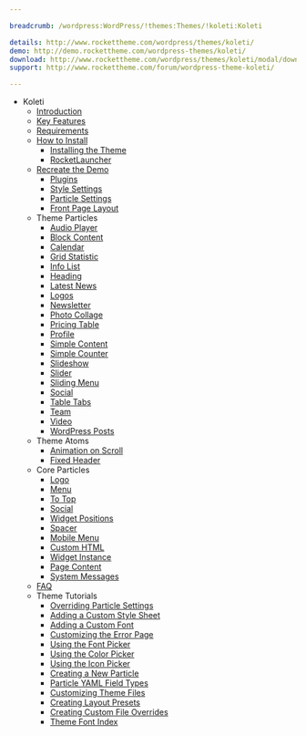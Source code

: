 ```yaml
---

breadcrumb: /wordpress:WordPress/!themes:Themes/!koleti:Koleti

details: http://www.rockettheme.com/wordpress/themes/koleti/
demo: http://demo.rockettheme.com/wordpress-themes/koleti/
download: http://www.rockettheme.com/wordpress/themes/koleti/modal/downloads
support: http://www.rockettheme.com/forum/wordpress-theme-koleti/

---
```


* Koleti
    - [Introduction]()
    - [Key Features](INDEX.md#key-features)
    - [Requirements](INDEX.md#requirements)
    - [How to Install](../../start/themes.md#how-to-install)
        + [Installing the Theme](http://docs.gantry.org/gantry5/basics/installation#installing-a-gantry-theme)
        + [RocketLauncher](../../start/rocketlauncher.md)
    - [Recreate the Demo](demo.md)
        + [Plugins](demo.md#recommended-plugins)
        + [Style Settings](demo_settings.md)
        + [Particle Settings](demo.md#particles)
        + [Front Page Layout](layout.md)
    - Theme Particles
        * [Audio Player](particle_audio.md)
        * [Block Content](particle_block.md)
        * [Calendar](particle_calendar.md)
        * [Grid Statistic](particle_grid.md)
        * [Info List](particle_info.md)
        * [Heading](particle_heading.md)
        * [Latest News](particle_latestnews.md)
        * [Logos](particle_logos.md)
        * [Newsletter](particle_newsletter.md)
        * [Photo Collage](particle_photocollage.md)
        * [Pricing Table](particle_pricing.md)
        * [Profile](particle_profile.md)
        * [Simple Content](particle_simple.md)
        * [Simple Counter](particle_simplecounter.md)
        * [Slideshow](particle_slideshow.md)
        * [Slider](particle_slider.md)
        * [Sliding Menu](particle_slidingmenu.md)
        * [Social](particle_social.md)
        * [Table Tabs](particle_tabletabs.md)
        * [Team](particle_team.md)
        * [Video](particle_video.md)
        * [WordPress Posts](particle_wordpress.md)
    - Theme Atoms
        - [Animation on Scroll](atom_aos.md) 
        - [Fixed Header](atom_fixedheader.md)
    - Core Particles 
        + [Logo](http://docs.gantry.org/gantry5/particles/logo)
        + [Menu](http://docs.gantry.org/gantry5/particles/menu-control)
        + [To Top](http://docs.gantry.org/gantry5/particles/to-top)
        + [Social](http://docs.gantry.org/gantry5/particles/social)
        + [Widget Positions](http://docs.gantry.org/gantry5/particles/position)
        + [Spacer](http://docs.gantry.org/gantry5/particles/spacer)
        + [Mobile Menu](http://docs.gantry.org/gantry5/particles/mobile-menu)
        + [Custom HTML](http://docs.gantry.org/gantry5/particles/custom-html)
        + [Widget Instance](http://docs.gantry.org/gantry5/particles/module-instance)
        + [Page Content](http://docs.gantry.org/gantry5/particles/page-content)
        + [System Messages](http://docs.gantry.org/gantry5/particles/system-messages)
    - [FAQ](faq.md)
    - Theme Tutorials
        + [Overriding Particle Settings](http://docs.gantry.org/gantry5/tutorials/overriding-particle-settings)
        + [Adding a Custom Style Sheet](http://docs.gantry.org/gantry5/tutorials/adding-a-custom-style-sheet)
        + [Adding a Custom Font](http://docs.gantry.org/gantry5/tutorials/fonts)
        + [Customizing the Error Page](http://docs.gantry.org/gantry5/tutorials/customize-the-error-page)
        + [Using the Font Picker](http://docs.gantry.org/gantry5/tutorials/using-the-font-picker)
        + [Using the Color Picker](http://docs.gantry.org/gantry5/tutorials/using-the-color-picker)
        + [Using the Icon Picker](http://docs.gantry.org/gantry5/tutorials/using-the-icon-picker)
        + [Creating a New Particle](http://docs.gantry.org/gantry5/advanced/creating-a-new-particle)
        + [Particle YAML Field Types](http://docs.gantry.org/gantry5/advanced/particle-yaml-field-types)
        + [Customizing Theme Files](http://docs.gantry.org/gantry5/advanced/customizing-theme-files)
        + [Creating Layout Presets](http://docs.gantry.org/gantry5/advanced/creating-layout-presets)
        + [Creating Custom File Overrides](http://docs.gantry.org/gantry5/advanced/file-overrides)
        + [Theme Font Index](../../../technical_tips/general/font_index.md)
